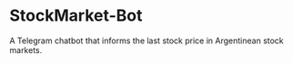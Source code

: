 # StockMarket-Bot
A Telegram chatbot that informs the last stock price in Argentinean stock markets.
